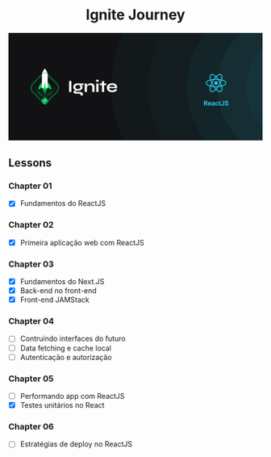 <h1 align="center">Ignite Journey</h1>

<div align="center" id="top"> 
  <img src="./assets/ignite.png" alt="Ignite Journey" />
</div>

<h2>Lessons</h2>

<h3>Chapter 01</h3>

- [x] Fundamentos do ReactJS

<h3>Chapter 02</h3>

- [x] Primeira aplicação web com ReactJS

<h3>Chapter 03</h3>

- [x] Fundamentos do Next.JS
- [x] Back-end no front-end
- [x] Front-end JAMStack

<h3>Chapter 04</h3>

- [ ] Contruindo interfaces do futuro
- [ ] Data fetching e cache local
- [ ] Autenticação e autorização

<h3>Chapter 05</h3>

- [ ] Performando app com ReactJS
- [x] Testes unitários no React

<h3>Chapter 06</h3>

- [ ] Estratégias de deploy no ReactJS
